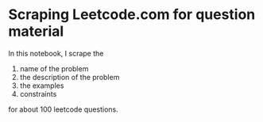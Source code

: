 # Scraping Leetcode.com for question material

In this notebook, I scrape the 

1) name of the problem
2) the description of the problem 
3) the examples
4) constraints

for about 100 leetcode questions. 
